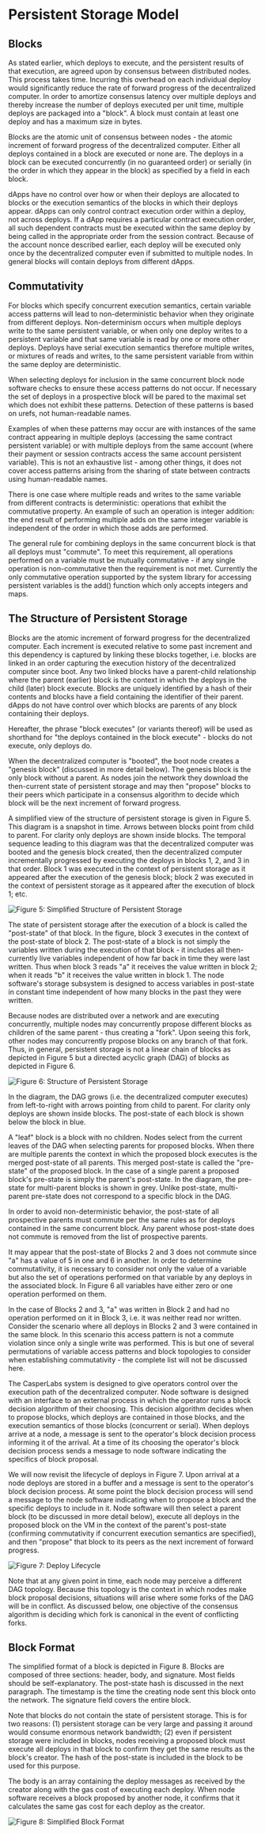 # Persistent Storage Model

## Blocks

As stated earlier, which deploys to execute, and the persistent results of that execution, are agreed upon by consensus between distributed nodes. This process takes time. Incurring this overhead on each individual deploy would significantly reduce the rate of forward progress of the decentralized computer. In order to amortize consensus latency over multiple deploys and thereby increase the number of deploys executed per unit time, multiple deploys are packaged into a "block". A block must contain at least one deploy and has a maximum size in bytes.

Blocks are the atomic unit of consensus between nodes - the atomic increment of forward progress of the decentralized computer. Either all deploys contained in a block are executed or none are. The deploys in a block can be executed concurrently \(in no guaranteed order\) or serially \(in the order in which they appear in the block\) as specified by a field in each block.

dApps have no control over how or when their deploys are allocated to blocks or the execution semantics of the blocks in which their deploys appear. dApps can only control contract execution order within a deploy, not across deploys. If a dApp requires a particular contract execution order, all such dependent contracts must be executed within the same deploy by being called in the appropriate order from the session contract. Because of the account nonce described earlier, each deploy will be executed only once by the decentralized computer even if submitted to multiple nodes. In general blocks will contain deploys from different dApps.

## Commutativity

For blocks which specify concurrent execution semantics, certain variable access patterns will lead to non-deterministic behavior when they originate from different deploys. Non-determinism occurs when multiple deploys write to the same persistent variable, or when only one deploy writes to a persistent variable and that same variable is read by one or more other deploys. Deploys have serial execution semantics therefore multiple writes, or mixtures of reads and writes, to the same persistent variable from within the same deploy are deterministic.

When selecting deploys for inclusion in the same concurrent block node software checks to ensure these access patterns do not occur. If necessary the set of deploys in a prospective block will be pared to the maximal set which does not exhibit these patterns. Detection of these patterns is based on urefs, not human-readable names.

Examples of when these patterns may occur are with instances of the same contract appearing in multiple deploys \(accessing the same contract persistent variable\) or with multiple deploys from the same account \(where their payment or session contracts access the same account persistent variable\). This is not an exhaustive list - among other things, it does not cover access patterns arising from the sharing of state between contracts using human-readable names.

There is one case where multiple reads and writes to the same variable from different contracts is deterministic: operations that exhibit the commutative property. An example of such an operation is integer addition: the end result of performing multiple adds on the same integer variable is independent of the order in which those adds are performed.

The general rule for combining deploys in the same concurrent block is that all deploys must "commute". To meet this requirement, all operations performed on a variable must be mutually commutative - if any single operation is non-commutative then the requirement is not met. Currently the only commutative operation supported by the system library for accessing persistent variables is the add\(\) function which only accepts integers and maps.

## The Structure of Persistent Storage

Blocks are the atomic increment of forward progress for the decentralized computer. Each increment is executed relative to some past increment and this dependency is captured by linking these blocks together, i.e. blocks are linked in an order capturing the execution history of the decentralized computer since boot. Any two linked blocks have a parent-child relationship where the parent \(earlier\) block is the context in which the deploys in the child \(later\) block execute. Blocks are uniquely identified by a hash of their contents and blocks have a field containing the identifier of their parent. dApps do not have control over which blocks are parents of any block containing their deploys.

Hereafter, the phrase "block executes" \(or variants thereof\) will be used as shorthand for "the deploys contained in the block execute" - blocks do not execute, only deploys do.

When the decentralized computer is "booted", the boot node creates a "genesis block" \(discussed in more detail below\). The genesis block is the only block without a parent. As nodes join the network they download the then-current state of persistent storage and may then "propose" blocks to their peers which participate in a consensus algorithm to decide which block will be the next increment of forward progress.

A simplified view of the structure of persistent storage is given in Figure 5. This diagram is a snapshot in time. Arrows between blocks point from child to parent. For clarity only deploys are shown inside blocks. The temporal sequence leading to this diagram was that the decentralized computer was booted and the genesis block created, then the decentralized computer incrementally progressed by executing the deploys in blocks 1, 2, and 3 in that order. Block 1 was executed in the context of persistent storage as it appeared after the execution of the genesis block; block 2 was executed in the context of persistent storage as it appeared after the execution of block 1; etc.

![Figure 5: Simplified Structure of Persistent Storage](/assets/fig5simplestorage-1.png)

The state of persistent storage after the execution of a block is called the "post-state" of that block. In the figure, block 3 executes in the context of the post-state of block 2. The post-state of a block is not simply the variables written during the execution of that block - it includes all then-currently live variables independent of how far back in time they were last written. Thus when block 3 reads "a" it receives the value written in block 2; when it reads "b" it receives the value written in block 1. The node software's storage subsystem is designed to access variables in post-state in constant time independent of how many blocks in the past they were written.

Because nodes are distributed over a network and are executing concurrently, multiple nodes may concurrently propose different blocks as children of the same parent - thus creating a "fork". Upon seeing this fork, other nodes may concurrently propose blocks on any branch of that fork. Thus, in general, persistent storage is not a linear chain of blocks as depicted in Figure 5 but a directed acyclic graph \(DAG\) of blocks as depicted in Figure 6.

![Figure 6: Structure of Persistent Storage](/assets/fig6storage.png)

In the diagram, the DAG grows \(i.e. the decentralized computer executes\) from left-to-right with arrows pointing from child to parent. For clarity only deploys are shown inside blocks. The post-state of each block is shown below the block in blue.

A "leaf" block is a block with no children. Nodes select from the current leaves of the DAG when selecting parents for proposed blocks. When there are multiple parents the context in which the proposed block executes is the merged post-state of all parents. This merged post-state is called the "pre-state" of the proposed block. In the case of a single parent a proposed block's pre-state is simply the parent's post-state. In the diagram, the pre-state for multi-parent blocks is shown in grey. Unlike post-state, multi-parent pre-state does not correspond to a specific block in the DAG.

In order to avoid non-deterministic behavior, the post-state of all prospective parents must commute per the same rules as for deploys contained in the same concurrent block. Any parent whose post-state does not commute is removed from the list of prospective parents.

It may appear that the post-state of Blocks 2 and 3 does not commute since "a" has a value of 5 in one and 6 in another. In order to determine commutativity, it is necessary to consider not only the value of a variable but also the set of operations performed on that variable by any deploys in the associated block. In Figure 6 all variables have either zero or one operation performed on them.

In the case of Blocks 2 and 3, "a" was written in Block 2 and had no operation performed on it in Block 3, i.e. it was neither read nor written. Consider the scenario where all deploys in Blocks 2 and 3 were contained in the same block. In this scenario this access pattern is not a commute violation since only a single write was performed. This is but one of several permutations of variable access patterns and block topologies to consider when establishing commutativity - the complete list will not be discussed here.

The CasperLabs system is designed to give operators control over the execution path of the decentralized computer. Node software is designed with an interface to an external process in which the operator runs a block decision algorithm of their choosing. This decision algorithm decides when to propose blocks, which deploys are contained in those blocks, and the execution semantics of those blocks \(concurrent or serial\). When deploys arrive at a node, a message is sent to the operator's block decision process informing it of the arrival. At a time of its choosing the operator's block decision process sends a message to node software indicating the specifics of block proposal.

We will now revisit the lifecycle of deploys in Figure 7. Upon arrival at a node deploys are stored in a buffer and a message is sent to the operator's block decision process. At some point the block decision process will send a message to the node software indicating when to propose a block and the specific deploys to include in it. Node software will then select a parent block \(to be discussed in more detail below\), execute all deploys in the proposed block on the VM in the context of the parent's post-state \(confirming commutativity if concurrent execution semantics are specified\), and then "propose" that block to its peers as the next increment of forward progress.

![Figure 7: Deploy Lifecycle](/assets/fig7deploylifecycle-1.png)

Note that at any given point in time, each node may perceive a different DAG topology. Because this topology is the context in which nodes make block proposal decisions, situations will arise where some forks of the DAG will be in conflict. As discussed below, one objective of the consensus algorithm is deciding which fork is canonical in the event of conflicting forks.

## Block Format

The simplified format of a block is depicted in Figure 8. Blocks are composed of three sections: header, body, and signature. Most fields should be self-explanatory. The post-state hash is discussed in the next paragraph. The timestamp is the time the creating node sent this block onto the network. The signature field covers the entire block.

Note that blocks do not contain the state of persistent storage. This is for two reasons: \(1\) persistent storage can be very large and passing it around would consume enormous network bandwidth; \(2\) even if persistent storage were included in blocks, nodes receiving a proposed block must execute all deploys in that block to confirm they get the same results as the block's creator. The hash of the post-state is included in the block to be used for this purpose.

The body is an array containing the deploy messages as received by the creator along with the gas cost of executing each deploy. When node software receives a block proposed by another node, it confirms that it calculates the same gas cost for each deploy as the creator.

![Figure 8: Simplified Block Format](/assets/fig8simpleblock-1.png)

